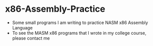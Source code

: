 # x86-Assembly-Practice
* Some small programs I am writing to practice NASM x86 Assembly Language 
* To see the MASM x86 programs that I wrote in my college course, please contact me 
